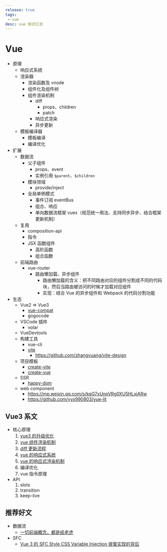 ```yaml
---
release: true
tags:
 - vue
desc: vue 知识汇总
---
```


# Vue

- 原理
  - 响应式系统
  - 渲染器
    - 渲染函数及 vnode
    - 组件化及组件树
    - 组件渲染机制
      - diff
        - props、children
        - patch
      - 响应式渲染
      - 异步更新
  - 模板编译器
    - 模板编译
    - 编译优化
- 扩展
  - 数据流
    - 父子组件
      - props、event
      - 实例引用 `$parent`、`$children`
    - 模块领域
      - provide/inject
    - 全局单例模式  
      - 事件订阅 eventBus
      - 组合、响应
      - 单向数据流框架 vuex（规范统一用法、支持同步异步、结合框架更新机制）
  - 复用
    - composition-api
    - 指令
    - JSX 函数组件
      - 高阶函数
      - 组合函数
  - 前端路由
    - vue-router
      - 路由懒加载、异步组件
        - 路由懒加载的含义：把不同路由对应的组件分割成不同的代码块，然后当路由被访问的时候才加载对应组件
        - 实现：结合 Vue 的异步组件和 Webpack 的代码分割功能
- 生态
  - Vue2 => Vue3
    - [vue-compat](https://github.com/vuejs/core/tree/main/packages/vue-compat)
    - gogocode
  - VSCode 插件
    - volar
  - VueDevtools
  - 构建工具
    - vue-cli
    - [vite](https://github.com/vitejs/vite) 
      - https://github.com/zhangyuang/vite-design
  - 项目模板
    - [create-vite](https://github.com/vitejs/vite/tree/main/packages/create-vite)
    - [create-vue](https://github.com/vuejs/create-vue)
  - SSR
    - [happy-dom](https://github.com/capricorn86/happy-dom)
  - web component
    - https://mp.weixin.qq.com/s/kqG7xUnpVRg0XU5HLxjARw
    - https://github.com/yyx990803/vue-lit

## Vue3 系文

- 核心原理
  1. [vue3 的升级优化](./vue3的升级优化.md)
  2. [vue 组件渲染机制](./vue%20组件渲染机制.md)
  3. [diff 更新流程](./diff%20更新流程.md)
  4. [vue 的响应式系统](./vue%20的响应式系统.md)
  5. [vue 的响应式渲染机制](./vue%20的响应式渲染机制.md)
  6. 编译优化
  7. vue 指令原理
- API
  1. slots
  2. transition
  3. keep-live

## 推荐好文

- 数据流
  - [一切前端概念，都是纸老虎](https://mp.weixin.qq.com/s/oF-MJ39zh0-R65Q4vPX8Dw)
- SFC
  - [Vue 3 的 SFC Style CSS Variable Injection 提案实现的背后](https://mp.weixin.qq.com/s/N1AoRSuK00V5QoZr4TWWvQ)


